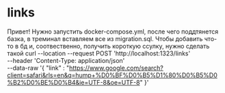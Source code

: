 # links

Привет!
Нужно запустить docker-compose.yml, после чего поддтянется базка, в треминал вставляем все из migration.sql. Чтобы добавить что-то в бд и, соотвественно, получить короткую ссулку, нужно сделать такой curl --location --request POST 'http://localhost:1323/links' \
--header 'Content-Type: application/json' \
--data-raw '{
"link" : "https://www.google.com/search?client=safari&rls=en&q=hump+%D0%BF%D0%B5%D1%80%D0%B5%D0%B2%D0%BE%D0%B4&ie=UTF-8&oe=UTF-8"
}'

